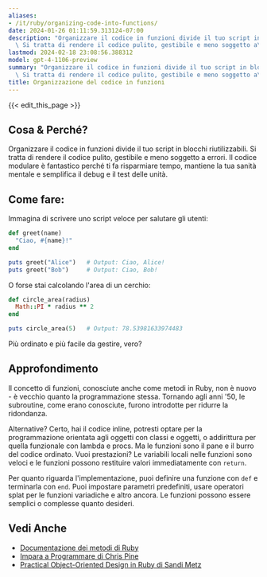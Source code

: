 ```yaml
---
aliases:
- /it/ruby/organizing-code-into-functions/
date: 2024-01-26 01:11:59.313124-07:00
description: "Organizzare il codice in funzioni divide il tuo script in blocchi riutilizzabili.\
  \ Si tratta di rendere il codice pulito, gestibile e meno soggetto a\u2026"
lastmod: 2024-02-18 23:08:56.388312
model: gpt-4-1106-preview
summary: "Organizzare il codice in funzioni divide il tuo script in blocchi riutilizzabili.\
  \ Si tratta di rendere il codice pulito, gestibile e meno soggetto a\u2026"
title: Organizzazione del codice in funzioni
---
```


{{< edit_this_page >}}

## Cosa & Perché?
Organizzare il codice in funzioni divide il tuo script in blocchi riutilizzabili. Si tratta di rendere il codice pulito, gestibile e meno soggetto a errori. Il codice modulare è fantastico perché ti fa risparmiare tempo, mantiene la tua sanità mentale e semplifica il debug e il test delle unità.

## Come fare:
Immagina di scrivere uno script veloce per salutare gli utenti:

```Ruby
def greet(name)
  "Ciao, #{name}!"
end

puts greet("Alice")   # Output: Ciao, Alice!
puts greet("Bob")     # Output: Ciao, Bob!
```

O forse stai calcolando l'area di un cerchio:

```Ruby
def circle_area(radius)
  Math::PI * radius ** 2
end

puts circle_area(5)   # Output: 78.53981633974483
```

Più ordinato e più facile da gestire, vero?

## Approfondimento
Il concetto di funzioni, conosciute anche come metodi in Ruby, non è nuovo - è vecchio quanto la programmazione stessa. Tornando agli anni '50, le subroutine, come erano conosciute, furono introdotte per ridurre la ridondanza.

Alternative? Certo, hai il codice inline, potresti optare per la programmazione orientata agli oggetti con classi e oggetti, o addirittura per quella funzionale con lambda e procs. Ma le funzioni sono il pane e il burro del codice ordinato. Vuoi prestazioni? Le variabili locali nelle funzioni sono veloci e le funzioni possono restituire valori immediatamente con `return`.

Per quanto riguarda l'implementazione, puoi definire una funzione con `def` e terminarla con `end`. Puoi impostare parametri predefiniti, usare operatori splat per le funzioni variadiche e altro ancora. Le funzioni possono essere semplici o complesse quanto desideri.

## Vedi Anche
- [Documentazione dei metodi di Ruby](https://ruby-doc.org/core-2.7.0/Method.html)
- [Impara a Programmare di Chris Pine](https://pine.fm/LearnToProgram/)
- [Practical Object-Oriented Design in Ruby di Sandi Metz](https://www.poodr.com/)
